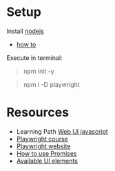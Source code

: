 # Setup

Install [nodejs](https://nodejs.org/en/download/)
- [how to](https://phoenixnap.com/kb/install-node-js-npm-on-windows)

Execute in terminal:
> npm init -y

> npm i -D playwright


# Resources

- Learning Path [Web UI javascript](https://testautomationu.applitools.com/learningpaths.html?id=web-ui-javascript-path)
- [Playwright course](https://testautomationu.applitools.com/js-playwright-tutorial)
- [Playwright website](https://playwright.dev/docs/intro)
- [How to use Promises](https://developer.mozilla.org/en-US/docs/Learn/JavaScript/Asynchronous/Promises)
- [Available UI elements](https://the-internet.herokuapp.com/)